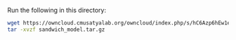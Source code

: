 Run the following in this directory:

```bash
wget https://owncloud.cmusatyalab.org/owncloud/index.php/s/hC6Azp6hEw1e2u1/download -O sandwich_model.tar.gz
tar -xvzf sandwich_model.tar.gz
```

